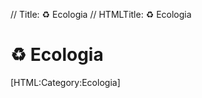 // Title: ♻️ Ecologia
// HTMLTitle: <span class="twa twa-recycling-symbol"><span>♻️</span></span> Ecologia

# <span class="twa twa-recycling-symbol"><span>♻️</span></span> Ecologia

<div><span>[HTML:Category:Ecologia]</span></div>
